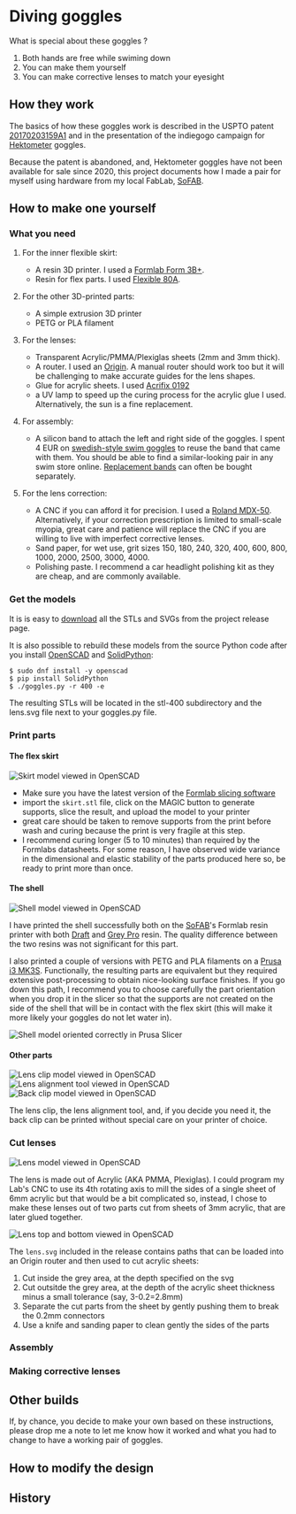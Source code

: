 # Diving goggles

What is special about these goggles ?

1. Both hands are free while swiming down
2. You can make them yourself
3. You can make corrective lenses to match your eyesight

## How they work

The basics of how these goggles work is described in the USPTO patent
[20170203159A1](https://patents.google.com/patent/US20170203159A1/en)
and in the presentation of the indiegogo campaign for 
[Hektometer](https://www.indiegogo.com/projects/hektometer-revolutionary-freediving-goggles#/)
goggles.

Because the patent is abandoned, and, Hektometer goggles have not been available 
for sale since 2020, this project documents how I made a pair for myself using
hardware from my local FabLab, [SoFAB](https://www.sofab.tv/).

## How to make one yourself

### What you need

1. For the inner flexible skirt:
   - A resin 3D printer. I used a [Formlab Form 3B+](https://formlabs.com/3d-printers/form-3b/).
   - Resin for flex parts. I used [Flexible 80A](https://formlabs.com/fr/materials/flexible-elastic/).

2. For the other 3D-printed parts:
   - A simple extrusion 3D printer
   - PETG or PLA filament

3. For the lenses:
   - Transparent Acrylic/PMMA/Plexiglas sheets (2mm and 3mm thick).
   - A router. I used an [Origin](https://www.shapertools.com/en-de/origin-overview). A manual router should work too 
     but it will be challenging to make accurate guides for the lens shapes.
   - Glue for acrylic sheets. I used [Acrifix 0192](https://www.plexiglas.de/files/plexiglas-content/pdf/technische-informationen/391-20-ACRIFIX-1R-0192-en.pdf)
   - a UV lamp to speed up the curing process for the acrylic glue I used. Alternatively, the sun is a fine replacement.

4. For assembly:
   - A silicon band to attach the left and right side of the goggles. I spent 4 EUR on
     [swedish-style swim goggles](https://malmsten.com/en/products/p/swim-goggles/swedish-goggles/swedish-goggles-classic/2168/2357/1710021)
     to reuse the band that came with them. You should be able to find a similar-looking pair in any swim store online. 
     [Replacement bands](https://malmsten.com/en/products/p/swim-goggles/swedish-goggles/swedish-goggles-spare-part-kit/2168/2357/1750001) 
     can often be bought separately.

5. For the lens correction:
   - A CNC if you can afford it for precision. I used a [Roland MDX-50](https://www.rolanddga.com/products/3d/mdx-50-benchtop-cnc-mill).
     Alternatively, if your correction prescription is limited to small-scale myopia, great care and 
     patience will replace the CNC if you are willing to live with
     imperfect corrective lenses. 
   - Sand paper, for wet use, grit sizes 150, 180, 240, 320, 400, 600, 800, 1000, 2000, 2500, 3000, 4000.
   - Polishing paste. I recommend a car headlight polishing kit as they are cheap, and are commonly available.

### Get the models

It is is easy to [download](https://github.com/mathieu-lacage/goggles/releases/download/v0.1/goggles-0.1.zip) 
all the STLs and SVGs from the project release page.

It is also possible to rebuild these models from the source Python code after you install 
[OpenSCAD](https://openscad.org/) and [SolidPython](https://github.com/SolidCode/SolidPython/):

```
$ sudo dnf install -y openscad
$ pip install SolidPython
$ ./goggles.py -r 400 -e
```

The resulting STLs will be located in the stl-400 subdirectory and the lens.svg file next to your goggles.py file.

### Print parts

#### The flex skirt

![Skirt model viewed in OpenSCAD](/doc/assets/skirt.png)

   - Make sure you have the latest version of the [Formlab slicing software]()
   - import the `skirt.stl` file, click on the MAGIC button to generate supports,
     slice the result, and upload the model to your printer
   - great care should be taken to remove supports from the print before wash
     and curing because the print is very fragile at this step.
   - I recommend curing longer (5 to 10 minutes) than required by the 
     Formlabs datasheets. For some reason, I have observed wide variance in the
     dimensional and elastic stability of the parts produced here so, be ready
     to print more than once.

#### The shell

![Shell model viewed in OpenSCAD](/doc/assets/shell.png)

I have printed the shell successfully both on the 
[SoFAB](https://www.sofab.tv/)'s Formlab resin printer with both 
[Draft](https://formlabs.com/materials/standard/#draft-resin) and 
[Grey Pro](https://formlabs.com/materials/standard/#grey-pro-resin) resin.
The quality difference between the two resins was not significant for 
this part.

I also printed a couple of versions with PETG and PLA filaments on
a [Prusa i3 MK3S](https://www.prusa3d.com/product/original-prusa-i3-mk3s-kit-3/). 
Functionally, the resulting parts are equivalent but they required extensive
post-processing to obtain nice-looking surface finishes. If you go down this path,
I recommend you to choose carefully the part orientation when you drop it in the 
slicer so that the supports are not created on the side of the shell that will be
in contact with the flex skirt (this will make it more likely your goggles do
not let water in).

![Shell model oriented correctly in Prusa Slicer](/doc/assets/shell-prusa.png)

#### Other parts

![Lens clip model viewed in OpenSCAD](/doc/assets/lens-clip.png)
![Lens alignment tool viewed in OpenSCAD](/doc/assets/lens-alignment.png)
![Back clip model viewed in OpenSCAD](/doc/assets/back-clip.png)

The lens clip, the lens alignment tool, and, if you decide you need it, the back clip
can be printed without special care on your printer of choice.

### Cut lenses

![Lens model viewed in OpenSCAD](/doc/assets/lens.png)

The lens is made out of Acrylic (AKA PMMA, Plexiglas). I could program my Lab's CNC
to use its 4th rotating axis to mill the sides of a single sheet of 6mm acrylic but 
that would be a bit complicated so, instead, I chose to make these lenses out of two
parts cut from sheets of 3mm acrylic, that are later glued together.

![Lens top and bottom viewed in OpenSCAD](/doc/assets/lens-top-bottom.png)

The `lens.svg` included in the release contains paths that can be loaded into an Origin
router and then used to cut acrylic sheets:

1. Cut inside the grey area, at the depth specified on the svg
2. Cut outsitde the grey area, at the depth of the acrylic sheet thickness minus a
   small tolerance (say, 3-0.2=2.8mm)
3. Separate the cut parts from the sheet by gently pushing them to break the 0.2mm
   connectors
4. Use a knife and sanding paper to clean gently the sides of the parts

### Assembly

### Making corrective lenses

## Other builds

If, by chance, you decide to make your own based on these instructions, please drop
me a note to let me know how it worked and what you had to change to have a working
pair of goggles.

## How to modify the design

## History
